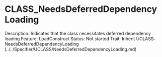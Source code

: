 # CLASS_NeedsDeferredDependencyLoading

Description: Indicates that the class necessitates deferred dependency loading
Feature: LoadConstruct
Status: Not started
Trait: Inherit
UCLASS: NeedsDeferredDependencyLoading (../../Specifier/UCLASS/NeedsDeferredDependencyLoading.md)
